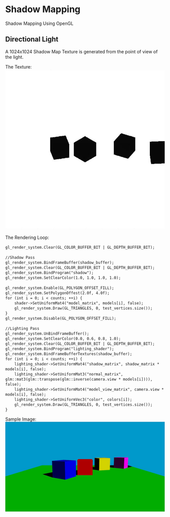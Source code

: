 
# Shadow Mapping

Shadow Mapping Using OpenGL



## Directional Light

A 1024x1024 Shadow Map Texture is generated from the point of view of the light.

The Texture:
![](https://github.com/xz1a/GLSandbox/blob/main/gallery/sample_shadow_map.JPG)

The Rendering Loop:
```
gl_render_system.Clear(GL_COLOR_BUFFER_BIT | GL_DEPTH_BUFFER_BIT);

//Shadow Pass
gl_render_system.BindFrameBuffer(shadow_buffer);
gl_render_system.Clear(GL_COLOR_BUFFER_BIT | GL_DEPTH_BUFFER_BIT);
gl_render_system.BindProgram("shadow");
gl_render_system.SetClearColor(1.0, 1.0, 1.0, 1.0);

gl_render_system.Enable(GL_POLYGON_OFFSET_FILL);
gl_render_system.SetPolygonOffest(2.0f, 4.0f);
for (int i = 0; i < counts; ++i) {
    shader->SetUniformMat4("model_matrix", models[i], false);
    gl_render_system.Draw(GL_TRIANGLES, 0, test_vertices.size());
}
gl_render_system.Disable(GL_POLYGON_OFFSET_FILL);

//Lighting Pass
gl_render_system.UnBindFrameBuffer();
gl_render_system.SetClearColor(0.0, 0.6, 0.8, 1.0);
gl_render_system.Clear(GL_COLOR_BUFFER_BIT | GL_DEPTH_BUFFER_BIT);
gl_render_system.BindProgram("lighting_shader");
gl_render_system.BindFrameBufferTextures(shadow_buffer);
for (int i = 0; i < counts; ++i) {
    lighting_shader->SetUniformMat4("shadow_matrix", shadow_matrix * models[i], false);
    lighting_shader->SetUniformMat3("normal_matrix", glm::mat3(glm::transpose(glm::inverse(camera.view * models[i]))), false);
    lighting_shader->SetUniformMat4("model_view_matrix", camera.view * models[i], false);
    lighting_shader->SetUniformVec3("color", colors[i]);
    gl_render_system.Draw(GL_TRIANGLES, 0, test_vertices.size());
}
```

Sample Image:
![](https://github.com/xz1a/GLSandbox/blob/main/gallery/directional_shadow_mapping.JPG)